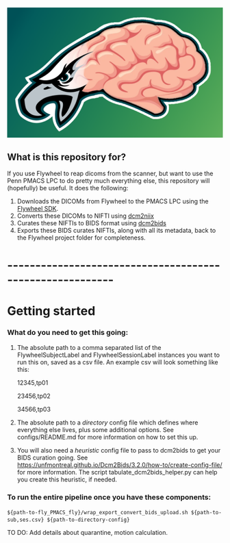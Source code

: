 ![fly PMACS fly!!!](envs/braineagle_3.png)

## What is this repository for?
If you use Flywheel to reap dicoms from the scanner, but want to use the Penn PMACS LPC to do pretty much everything else, this repository will (hopefully) be useful.
It does the following:
1. Downloads the DICOMs from Flywheel to the PMACS LPC using the [Flywheel SDK](https://api-docs.flywheel.io/latest/tags/21.0.0/python/index.html). 
2. Converts these DICOMs to NIFTI using [dcm2niix](https://github.com/rordenlab/dcm2niix)
3. Curates these NIFTIs to BIDS format using [dcm2bids](https://unfmontreal.github.io/Dcm2Bids/3.2.0/)
4. Exports these BIDS curates NIFTIs, along with all its metadata, back to the Flywheel project folder for completeness. 
# ---------------------------------------------------------



# Getting started
### What do you need to get this going:
1. The absolute path to a comma separated list of the FlywheelSubjectLabel and FlywheelSessionLabel instances you want to run this on, saved as a csv file. An example csv will look something like this:


    12345,tp01


    23456,tp02


    34566,tp03
2. The absolute path to a *directory* config file which defines where everything else lives, plus some additional options. See  configs/README.md for more information on how to set this up. 
3. You will also need a *heuristic* config file to pass to dcm2bids to get your BIDS curation going. See https://unfmontreal.github.io/Dcm2Bids/3.2.0/how-to/create-config-file/ for more information. The script tabulate_dcm2bids_helper.py can help you create this heuristic, if needed. 

### To run the entire pipeline once you have these components:
`${path-to-fly_PMACS_fly}/wrap_export_convert_bids_upload.sh ${path-to-sub,ses.csv} ${path-to-directory-config}`












TO DO:
Add details about quarantine, motion calculation.